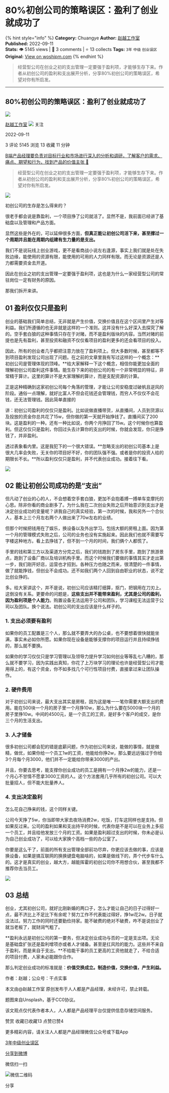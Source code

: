 # 80%初创公司的策略误区：盈利了创业就成功了
{% hint style="info" %}
**Category:** Chuangye
**Author:** [赵越工作室](https://www.woshipm.com/u/1458436)
**Published:** 2022-09-11  
**Stats:** 👁️ 5145 views | 💬 3 comments | ⭐ 13 collects
**Tags:** `3年` `中级` `创业误区`
**Original:** [View on woshipm.com](https://www.woshipm.com/chuangye/5598005.html)
{% endhint %}
> 经营型公司在创业之初的支出管理一定要强于盈利项，才能够生存下来。作者从初创公司的盈利和支出展开分析，分享80%初创公司的策略误区，希望对你有所启发。

---

## 80%初创公司的策略误区：盈利了创业就成功了

[![](https://static.woshipm.com/APP_U_202209_20220901001029_6681.jpg?imageView2/1/w/72/h/72/q/100)](https://www.woshipm.com/u/1458436)

[赵越工作室](https://www.woshipm.com/u/1458436) ![](https://static.woshipm.com/tag/1121_1@2x.png) 关注

2022-09-11

3 评论 5145 浏览 13 收藏 11 分钟

[B端产品经理要负责对目标行业和市场进行深入的分析和调研，了解客户的需求、痛点、期望和行为，找到产品的价值主张 🔗](https://ke.qidianla.com/courses/bcpm)

> 经营型公司在创业之初的支出管理一定要强于盈利项，才能够生存下来。作者从初创公司的盈利和支出展开分析，分享80%初创公司的策略误区，希望对你有所启发。

![](https://image.woshipm.com/wp-files/2022/09/itfnhbNOSJKfxUG3bu2W.jpg)

初创公司的生存是怎么得来的？

很老手都会说是靠盈利，一个项目挣了公司就活了。显然不是，我前面已经讲了基础盘以及管理和产品方面。

显然这些是外在的，可以延伸很多方面，**但真正能让初创公司活下来，甚至撑过一个周期并且能在周期内组建有生力量的是支出。**

我们不是说玩线上创业游戏，更不是看商战小说左右逢源，事实上我们就是处在失败边缘，能使用的资源有限，能使用的可用的人力同样有限。而无论是资源还是人力都需要资金去开道。

因此在创业之初的支出管理一定要强于盈利项，这也是为什么一家经营型公司的常驻岗位一定有财务的原因。

那我们拆开来讲。

## 01 盈利仅仅只是盈利

创业的基础我们简单总结，无非就是产生价值，交换价值且在这个区间里产生对等利益。我们所遵循的也无非就是这样的一个准则。这并没有什么好深入去探究了解的。空手套白狼的这种事情只存在于对赌，而不是盈利版块的内容。当然对赌的前提也是先有盈利，甚至投资和融资不仅仅看项目的盈利更多的还会看项目的投入。

因此，所有的创业者几乎都把注意力放在了盈利项上。但大多数时候，甚至都等不到项目盈利发现公司出现了问题。在之前的文章里我有写过这样的一个概念：**初创公司是管理体现的顶峰。**给大家解释一下这个概念，相信你能更加全面的理解初创公司盈利这件事情。能生存下来的初创公司的有一个非常明显的特征，非常精于算计。这里的算计不是大家理解的算计，而是支配资源的计算。

正是这种精确到这家初创公司每个角落的管理，才能让公司安稳度过破帆且逆风的阶段。通俗一点理解，就好比富人不但会花钱还会管理钱，而穷人不仅仅不会花钱，还无法管理钱。因此简单直接的

讲：初创公司盈利的仅仅只是盈利。比如说做直播带货，从直播间，人员到货源以及投放的资金你总共花了15w，但你做的第一天就开始挣钱了。直播间买了200块。这是盈利的一种。还有一种比如说，你两个月挣回了15w。这个时候你也算盈利。但这仅仅只是盈利，你回过头去计算你的支出的时候，你就会发现，你只是挣钱了，并非盈利。

透过表象看内里。这是我犯下的一个很大错误。**忽略支出的初创公司基本上是很大几率会失败，无关你的项目好不好，你的团队强不强。或者是你的投资人给的期限长不长。**所以盈利仅仅只是盈利，并不代表创业成功。接着往下看。

![](https://image.woshipm.com/wp-files/2022/09/dkVNCzzUgSIVYvmOKLnK.jpeg)

## 02 能让初创公司成功的是“支出”

但凡动了创业的心的人，不会想着空手套白狼，更加不会抱着搏一搏单车变摩托的心思。除非你看的商业剧多了。为什么我在二次创业失败之后开始意识到支出才是决定创业成功的变量呢？讲我自己的真实经验，第一次的时候，我和另外一个合伙人，基本上三个月左右两个人做出来了70w左右的业绩。

但那个时候把钱用在了娱乐，换设备以及外出学习。包括大额的房租上面。因为第一个月的管理模式失败之后，公司的业务也没有实施起来。因此我们也就不需要写字楼这种地方。看上去挣钱了，但不到一个月的时间，我们俩个人都慌了。

手里的钱和第三方以及渠道方分完之后，我们的钱跑到了房东手里，跑到了旅游景点，跑到了设备厂商以及培训机构手里。而这个时候我们要做的事情其实才走出第一步，我们刚开好店，运营也才招到。各种压力也随之而来，很清楚的一件事情，做了就能挣钱，但创业不会成功。还不如我们两个人回到自由职业的状态，说不定比创业挣的。

多。给大家讲这个，并不是说，初创公司应该精打细算，抠门，把钢用在刀刃上。这倒没有关系。更要命的问题是，**这些支出并不能带来盈利，尤其是公司的盈利，因为盈利项是个人能力**。购置设备无法运用于公司和团队，学习课程无法运营于公司以及团队。换个说法。初创公司的支出应该是什么样子的。

### 1\. 支出必须要有盈利

如果你的员工配置是三个人，那么就不要弄大的办公桌，也不要想着很快就能坐满，事实未必如你所愿。如果你现在设备是能够支撑你的项目运行并且持续挣钱的，那么就不要换。

如果你的学习仅仅只是学习管理以及领导力提升学习如何创业等等乱七八糟的，那么就不要学习，因为实践出真知，你花了上万块学习的理论也许是经营型公司才能用得上的，有这个资金，你不如多找几个可行性项目付费，直接拿过来让团队操作。

### 2\. 硬件费用

对于初创公司来说，最大支出其实是房租，因为这是唯一一笔你需要大额支出的费用。能在500块一个月的房子里一个月挣10w，那么为什么要在5000块一个月的房子里挣10w。中间的4500元，是一个员工的工资，是好多个客户的成交，是你三个月的生活支出。

### 3\. 人才储备

很多初创公司都会犯的错是底薪问题，作为初创公司来说，能做的事情，就是做精，做优，如果你给一个员工1w的工资，他能给你挣2w，那么要远远强过于你给3个月每个月3000，他们并不一定能给你带来3000的产出。

并且，你要去思考，能支撑你创业成功的员工是拥有一个月挣2w的能力，还是一个月心不甘情不愿拿3000工资的人。这个方法套用几乎所有的初创公司。可以大批量招人，但不能大批量养人。

### 4\. 支出决定盈利

怎么花自己挣来的钱，这个同样关键。

公司今天挣了5w，你当即带大家去夜场消费2w，吃饭，打车这同样也是支持。但如果反过来。公司的盈利如果和支出持平的时候，代表你是不是可以在业务上多招一个员工，并且给他发放三个月的工资。如果是盈利超过支出的时候，你未必是认为自己创业成功了，可以给大家换个高档一些的办公室了。

你要是这么干了，前面的所有支出管理全部前功尽弃，你更应该去做的事，应该是换设备，如果是搞互联网的换换键盘电脑啥的，如果是做线下的，弄个代步车什么的。这才是真实的创业，越大方，越能挥霍的初创公司你不用想合伙，甚至我都不推荐你去当员工。

![](https://image.woshipm.com/wp-files/2022/09/hZktjrlxYhIfROdmGOKT.jpeg)

## 03 总结

创业，尤其初创公司，就好比刚新婚的两口子，怎么才能让自己的日子过得好一点，最不济比上不足比下有余呢？努力工作不代表能过得好，挣1w花2w。日子就没法过。努力工作的同时还要勤俭持家。能不破费的绝对不破费，咋不是说创业了就当老板了，就财阔气粗了。

**盈利永远是初创公司的第一要务，但决定创业成功与否的一定是支出项。无论是基础盘扩张还是盈利增项亦或者人才储备。甚至是扛风险的能力。这些并不来自于盈利，而是来自于支出。**不给能干事的员工更高的工资他就走了，不给合适的项目付费，人家未必能跟你合作。

那么判定创业成功的标准就是：**价值交换成立。制造价值，交换价值，产生利益。**

作者：赵越；公众号：干点实事

本文由@赵越工作室 原创发布于人人都是产品经理，未经许可，禁止转载。

题图来自Unsplash，基于CC0协议。

该文观点仅代表作者本人，人人都是产品经理平台仅提供信息存储空间服务。

赞赏 收藏已收藏13 点赞已赞4

更多精彩内容，请关注人人都是产品经理微信公众号或下载App

[3年](https://www.woshipm.com/tag/3%e5%b9%b4)[中级](https://www.woshipm.com/tag/%e4%b8%ad%e7%ba%a7)[创业误区](https://www.woshipm.com/tag/%e5%88%9b%e4%b8%9a%e8%af%af%e5%8c%ba)

[分享到微博](https://service.weibo.com/share/share.php?appkey=2775287854&title=80%初创公司的策略误区：盈利了创业就成功了&url=https://www.woshipm.com/chuangye/5598005.html&pic=https://image.woshipm.com/wp-files/2022/09/itfnhbNOSJKfxUG3bu2W.jpg)

微信扫一扫

![微信二维码](https://api.pwmqr.com/qrcode/create/?url=https://www.woshipm.com/chuangye/5598005.html)

分享